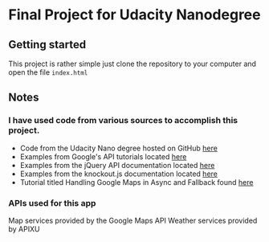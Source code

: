 # Final Project for Udacity Nanodegree

## Getting started
This project is rather simple just clone the repository to your computer and open the file `index.html`

## Notes

### I have used code from various sources to accomplish this project.

* Code from the Udacity Nano degree hosted on GitHub [here](https://github.com/udacity/ud864)
* Examples from Google's API tutorials located [here](https://developers.google.com/maps/documentation/javascript/tutorial)
* Examples from the jQuery API documentation located [here](http://api.jquery.com/)
* Examples from the knockout.js documentation located [here](http://knockoutjs.com/documentation/introduction.html)
* Tutorial titled Handling Google Maps in Async and Fallback found [here](https://discussions.udacity.com/t/handling-google-maps-in-async-and-fallback/34282)

### APIs used for this app

Map services provided by the Google Maps API
Weather services provided by APIXU